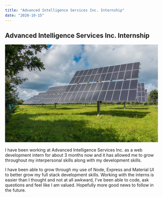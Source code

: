 ```yaml
---
title: "Advanced Intelligence Services Inc. Internship"
date: "2020-10-15"
---
```


## Advanced Intelligence Services Inc. Internship

![solar panels](./images/ais.jpg)

I have been working at Advanced Intelligence Services Inc. as a web development intern for about 3 months now and it has allowed me to grow throughout my interpersonal skills along with my development skills.

I have been able to grow through my use of Node, Express and Material UI to better grow my full stack development skills. Working with the interns is easier than I thought and not at all awkward, I've been able to code, ask questions and feel like I am valued. Hopefully more good news to follow in the future.
